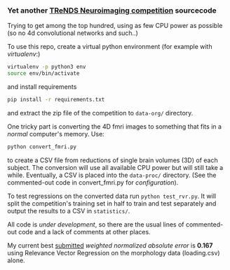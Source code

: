 ### Yet another [TReNDS Neuroimaging competition](https://www.kaggle.com/c/trends-assessment-prediction) sourcecode

Trying to get among the top hundred, using as few CPU power as possible (so no 4d convolutional networks and such..)

To use this repo, create a virtual python environment (for example with *virtualenv*:)
```bash
virtualenv -p python3 env
source env/bin/activate
``` 

and install requirements
```bash
pip install -r requirements.txt
```

and extract the zip file of the competition to `data-org/` directory.

One tricky part is converting the 4D fmri images to something that fits in a *normal* computer's memory. Use:
```bash
python convert_fmri.py
```
to create a CSV file from reductions of single brain volumes (3D) of each subject. The conversion will use all 
available CPU power but will still take a while. Eventually, a CSV is placed into the `data-proc/` directory.
(See the commented-out code in convert_fmri.py for *configuration*).

To test regressions on the converted data run `python test_rvr.py`. It will split
the competition's training set in half to train and test separately and output the results to a CSV in `statistics/`.

All code is *under development*, so there are the usual lines of commented-out code 
and a lack of comments at other places. 

My current best [submitted](https://www.kaggle.com/c/trends-assessment-prediction/leaderboard) 
*weighted normalized absolute error* is **0.167** using 
Relevance Vector Regression on the morphology data (loading.csv) alone.

